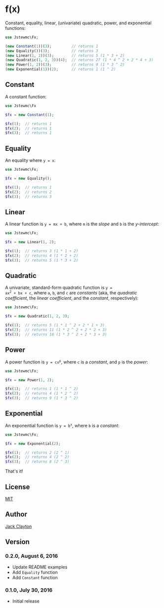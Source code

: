 # f(x)
Constant, equality, linear, (univariate) quadratic, power, and exponential functions:

```php
use Jstewmc\Fx;

(new Constant(1))(3);         // returns 1
(new Equality())(3);          // returns 3
(new Linear(1, 2))(3);        // returns 5 (1 * 3 + 2)
(new Quadratic(1, 2, 3))(4);  // returns 27 (1 * 4 ^ 2 + 2 * 4 + 3)
(new Power(1, 2))(3);         // returns 9 (1 * 3 ^ 2)
(new Exponential(1))(2);      // returns 1 (1 ^ 2)
```

## Constant

A constant function:

```php
use Jstewmc\Fx

$fx = new Constant(1);

$fx(1);  // returns 1
$fx(2);  // returns 1
$fx(3);  // returns 1
```

## Equality

An equality where `y = x`:

```php
use Jstewmc\Fx;

$fx = new Equality();

$fx(1);  // returns 1
$fx(2);  // returns 2
$fx(3);  // returns 3
```

## Linear

A linear function is `y = mx + b`, where `m` is the _slope_ and `b` is the _y-intercept_:

```php
use Jstewmc\Fx;

$fx = new Linear(1, 2);

$fx(1);  // returns 3 (1 * 1 + 2)
$fx(2);  // returns 4 (1 * 2 + 2)
$fx(3);  // returns 5 (1 * 3 + 2)
```

## Quadratic

A univariate, standard-form quadratic function is <code>y = ax<sup>2</sup> + bx + c</code>, where `a`, `b`, and `c` are _constants_ (aka, the _quadratic coefficient_, the _linear coefficient_, and the _constant_, respectively):

```php
use Jstewmc\Fx;

$fx = new Quadratic(1, 2, 3);

$fx(1);  // returns 5 (1 * 1 ^ 2 + 2 * 1 + 3)
$fx(2);  // returns 11 (1 * 2 ^ 2 + 2 * 2 + 3)
$fx(3);  // returns 18 (1 * 3 ^ 2 + 2 * 3 + 3)
``` 

## Power

A power function is <code>y = cx<sup>p</sup></code>, where `c` is a _constant_, and `p` is the _power_:

```php
use Jstewmc\Fx;

$fx = new Power(1, 2);

$fx(1);  // returns 1 (1 * 1 ^ 2)
$fx(2);  // returns 4 (1 * 2 ^ 2)
$fx(3);  // returns 9 (1 * 3 ^ 2)
```

## Exponential

An exponential function is <code>y = b<sup>x</sup></code>, where `b` is a _constant_:

```php
use Jstewmc\Fx;

$fx = new Exponential(2);

$fx(1);  // returns 2 (2 ^ 1)
$fx(2);  // returns 4 (2 ^ 2)
$fx(3);  // returns 8 (2 ^ 3)
```

That's it!

## License

[MIT](https://github.com/jstewmc/test-case)

## Author

[Jack Clayton](mailto:clayjs0@gmail.com)

## Version 

### 0.2.0, August 6, 2016

* Update README examples
* Add `Equality` function
* Add `Constant` function

### 0.1.0, July 30, 2016

* Initial release